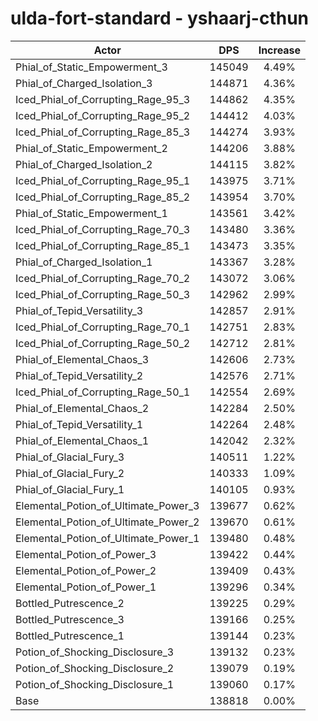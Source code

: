 # ulda-fort-standard - yshaarj-cthun
| Actor | DPS | Increase |
|---|:---:|:---:|
|Phial_of_Static_Empowerment_3|145049|4.49%|
|Phial_of_Charged_Isolation_3|144871|4.36%|
|Iced_Phial_of_Corrupting_Rage_95_3|144862|4.35%|
|Iced_Phial_of_Corrupting_Rage_95_2|144412|4.03%|
|Iced_Phial_of_Corrupting_Rage_85_3|144274|3.93%|
|Phial_of_Static_Empowerment_2|144206|3.88%|
|Phial_of_Charged_Isolation_2|144115|3.82%|
|Iced_Phial_of_Corrupting_Rage_95_1|143975|3.71%|
|Iced_Phial_of_Corrupting_Rage_85_2|143954|3.70%|
|Phial_of_Static_Empowerment_1|143561|3.42%|
|Iced_Phial_of_Corrupting_Rage_70_3|143480|3.36%|
|Iced_Phial_of_Corrupting_Rage_85_1|143473|3.35%|
|Phial_of_Charged_Isolation_1|143367|3.28%|
|Iced_Phial_of_Corrupting_Rage_70_2|143072|3.06%|
|Iced_Phial_of_Corrupting_Rage_50_3|142962|2.99%|
|Phial_of_Tepid_Versatility_3|142857|2.91%|
|Iced_Phial_of_Corrupting_Rage_70_1|142751|2.83%|
|Iced_Phial_of_Corrupting_Rage_50_2|142712|2.81%|
|Phial_of_Elemental_Chaos_3|142606|2.73%|
|Phial_of_Tepid_Versatility_2|142576|2.71%|
|Iced_Phial_of_Corrupting_Rage_50_1|142554|2.69%|
|Phial_of_Elemental_Chaos_2|142284|2.50%|
|Phial_of_Tepid_Versatility_1|142264|2.48%|
|Phial_of_Elemental_Chaos_1|142042|2.32%|
|Phial_of_Glacial_Fury_3|140511|1.22%|
|Phial_of_Glacial_Fury_2|140333|1.09%|
|Phial_of_Glacial_Fury_1|140105|0.93%|
|Elemental_Potion_of_Ultimate_Power_3|139677|0.62%|
|Elemental_Potion_of_Ultimate_Power_2|139670|0.61%|
|Elemental_Potion_of_Ultimate_Power_1|139480|0.48%|
|Elemental_Potion_of_Power_3|139422|0.44%|
|Elemental_Potion_of_Power_2|139409|0.43%|
|Elemental_Potion_of_Power_1|139296|0.34%|
|Bottled_Putrescence_2|139225|0.29%|
|Bottled_Putrescence_3|139166|0.25%|
|Bottled_Putrescence_1|139144|0.23%|
|Potion_of_Shocking_Disclosure_3|139132|0.23%|
|Potion_of_Shocking_Disclosure_2|139079|0.19%|
|Potion_of_Shocking_Disclosure_1|139060|0.17%|
|Base|138818|0.00%|
